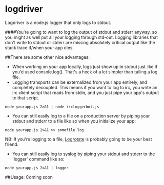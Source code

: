 logdriver
=========

Logdriver is a node.js logger that only logs to stdout.

####You're going to want to log the output of stdout and stderr anyway, so you might as well put all your logging through std-out.  Logging libraries that don't write to stdout or stderr are missing absolutely critical output like the stack trace if/when your app dies.  

##There are some other nice advantages:
* When working on your app locally, logs just show up in stdout just like if you'd used console.log().  That's a heck of a lot simpler than tailing a log file.
* Logging transports can be externalized from your app entirely, and completely decoupled.  This means if you want to log to irc, you write an irc client script that reads from stdin, and you just pipe your app's output to that script.
```console
node yourapp.js 2>&1 | node ircloggerbot.js 
```
* You can still easily log to a file on a production server by piping your stdout and stderr to a file like so when you initialize your app:
```console
node yourapp.js 2>&1 >> somefile.log 
```
NB: If you're logging to a file, [Logrotate](http://linuxcommand.org/man_pages/logrotate8.html) is probably going to be your best friend.
* You can still easily log to syslog by piping your stdout and stderr to the 'logger' command like so:
```console
node yourapp.js 2>&1 | logger
```

##Usage:
Coming soon
